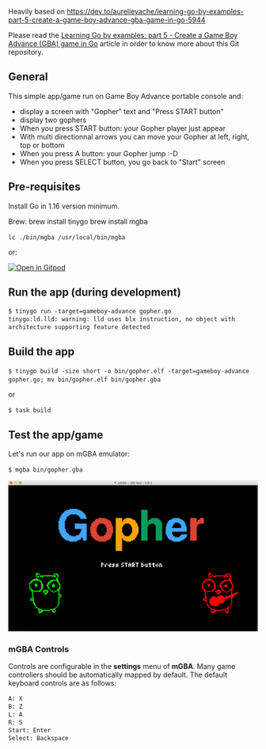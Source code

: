 

Heavily based on https://dev.to/aurelievache/learning-go-by-examples-part-5-create-a-game-boy-advance-gba-game-in-go-5944


Please read the [Learning Go by examples: part 5 - Create a Game Boy Advance (GBA) game in Go](https://dev.to/aurelievache/learning-go-by-examples-part-5-create-a-game-boy-advance-gba-game-in-go-5944) article in order to know more about this Git repository.

## General

This simple app/game run on Game Boy Advance portable console and:
* display a screen with "Gopher" text and "Press START button"
* display two gophers
* When you press START button: your Gopher player just appear
* With multi directionnal arrows you can move your Gopher at left, right, top or bottom
* When you press A button: your Gopher jump :-D 
* When you press SELECT button, you go back to "Start" screen

## Pre-requisites

Install Go in 1.16 version minimum.

Brew:
brew install tinygo
brew install mgba

`lc ./bin/mgba /usr/local/bin/mgba`

or:

[![Open in Gitpod](https://gitpod.io/button/open-in-gitpod.svg)](https://gitpod.io/#https://github.com/scraly/learning-go-by-examples/tree/main/go-gopher-gba)

## Run the app (during development)

```
$ tinygo run -target=gameboy-advance gopher.go
tinygo:ld.lld: warning: lld uses blx instruction, no object with architecture supporting feature detected
```

## Build the app

`$ tinygo build -size short -o bin/gopher.elf -target=gameboy-advance gopher.go; mv bin/gopher.elf bin/gopher.gba`

or

`$ task build`

## Test the app/game

Let's run our app on mGBA emulator:

`$ mgba bin/gopher.gba`

![Gopher GBA game](doc/gopher-gba.png)

### mGBA Controls

Controls are configurable in the **settings** menu of **mGBA**. Many game controllers should be automatically mapped by default. 
The default keyboard controls are as follows:

```
A: X
B: Z
L: A
R: S
Start: Enter
Select: Backspace
```